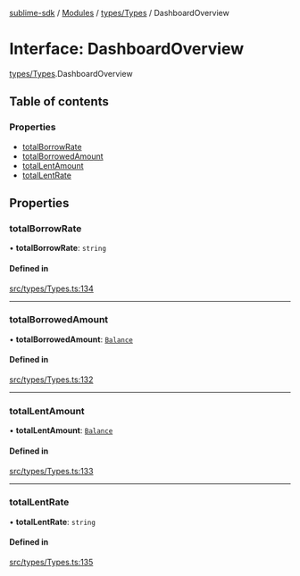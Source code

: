 [sublime-sdk](../README.md) / [Modules](../modules.md) / [types/Types](../modules/types_Types.md) / DashboardOverview

# Interface: DashboardOverview

[types/Types](../modules/types_Types.md).DashboardOverview

## Table of contents

### Properties

- [totalBorrowRate](types_Types.DashboardOverview.md#totalborrowrate)
- [totalBorrowedAmount](types_Types.DashboardOverview.md#totalborrowedamount)
- [totalLentAmount](types_Types.DashboardOverview.md#totallentamount)
- [totalLentRate](types_Types.DashboardOverview.md#totallentrate)

## Properties

### totalBorrowRate

• **totalBorrowRate**: `string`

#### Defined in

[src/types/Types.ts:134](https://github.com/sublime-finance/sublime-sdk/blob/c26eed8/src/types/Types.ts#L134)

___

### totalBorrowedAmount

• **totalBorrowedAmount**: [`Balance`](types_Types.Balance.md)

#### Defined in

[src/types/Types.ts:132](https://github.com/sublime-finance/sublime-sdk/blob/c26eed8/src/types/Types.ts#L132)

___

### totalLentAmount

• **totalLentAmount**: [`Balance`](types_Types.Balance.md)

#### Defined in

[src/types/Types.ts:133](https://github.com/sublime-finance/sublime-sdk/blob/c26eed8/src/types/Types.ts#L133)

___

### totalLentRate

• **totalLentRate**: `string`

#### Defined in

[src/types/Types.ts:135](https://github.com/sublime-finance/sublime-sdk/blob/c26eed8/src/types/Types.ts#L135)
